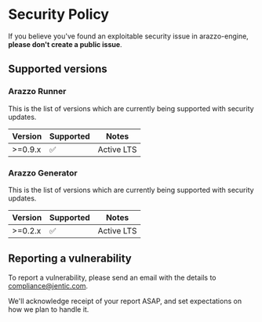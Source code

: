 # Security Policy

If you believe you've found an exploitable security issue in arazzo-engine,
**please don't create a public issue**.

## Supported versions

### Arazzo Runner
This is the list of versions which are currently being supported with security updates.

| Version    | Supported          | Notes                           |
|------------|--------------------|---------------------------------|
| &gt;=0.9.x | :white_check_mark: | Active LTS                      |

### Arazzo Generator
This is the list of versions which are currently being supported with security updates.

| Version    | Supported          | Notes                           |
|------------|--------------------|---------------------------------|
| &gt;=0.2.x | :white_check_mark: | Active LTS                      |


## Reporting a vulnerability

To report a vulnerability, please send an email with the details to [compliance@jentic.com](mailto:compliance@jentic.com).

We'll acknowledge receipt of your report ASAP, and set expectations on how we plan to handle it.

